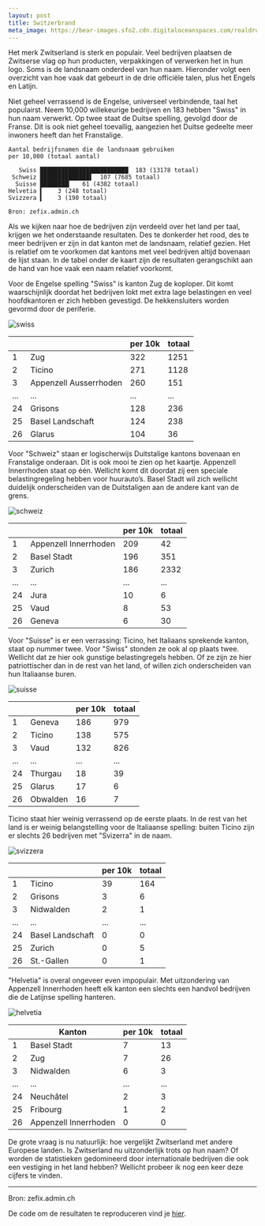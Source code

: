 ```yaml
---
layout: post
title: Switzerbrand
meta_image: https://bear-images.sfo2.cdn.digitaloceanspaces.com/roaldruiter-1678628096-4.png
---
```


Het merk Zwitserland is sterk en populair. Veel bedrijven plaatsen de Zwitserse vlag op hun producten, verpakkingen of verwerken het in hun logo. Soms is de landsnaam onderdeel van hun naam. Hieronder volgt een overzicht van hoe vaak dat gebeurt in de drie officiële talen, plus het Engels en Latijn.

Niet geheel verrassend is de Engelse, universeel verbindende, taal het populairst. Neem 10,000 willekeurige bedrijven en 183 hebben "Swiss" in hun naam verwerkt. Op twee staat de Duitse spelling, gevolgd door de Franse. Dit is ook niet geheel toevallig, aangezien het Duitse gedeelte meer inwoners heeft dan het Franstalige.

```
Aantal bedrijfsnamen die de landsnaam gebruiken
per 10,000 (totaal aantal)

   Swiss █████████████████████████  183 (13178 totaal)
 Schweiz ██████████████▌  107 (7685 totaal)
  Suisse ████████▎   61 (4382 totaal)
Helvetia ▍    3 (248 totaal)
Svizzera ▍    3 (190 totaal)

Bron: zefix.admin.ch
```

Als we kijken naar hoe de bedrijven zijn verdeeld over het land per taal, krijgen we het onderstaande resultaten. Des te donkerder het rood, des te meer bedrijven er zijn in dat kanton met de landsnaam, relatief gezien. Het is relatief om te voorkomen dat kantons met veel bedrijven altijd bovenaan de lijst staan. In de tabel onder de kaart zijn de resultaten gerangschikt aan de hand van hoe vaak een naam relatief voorkomt.

Voor de Engelse spelling "Swiss" is kanton Zug de koploper. Dit komt waarschijnlijk doordat het bedrijven lokt met extra lage belastingen en veel hoofdkantoren er zich hebben gevestigd. De hekkensluiters worden gevormd door de periferie.

![swiss](assets/switzerbrand-1.svg)

|     |                        | per 10k | totaal |
| --- | ---------------------- | ------- | ------ |
| 1   | Zug                    | 322     | 1251   |
| 2   | Ticino                 | 271     | 1128   |
| 3   | Appenzell Ausserrhoden | 260     | 151    |
| ... | ...                    | ...     | ...    |
| 24  | Grisons                | 128     | 236    |
| 25  | Basel Landschaft       | 124     | 238    |
| 26  | Glarus                 | 104     | 36     |

Voor "Schweiz" staan er logischerwijs Duitstalige kantons bovenaan en Franstalige onderaan. Dit is ook mooi te zien op het kaartje. Appenzell Innerrhoden staat op één. Wellicht komt dit doordat zij een speciale belastingregeling hebben voor huurauto’s. Basel Stadt wil zich wellicht duidelijk onderscheiden van de Duitstaligen aan de andere kant van de grens.

![schweiz](assets/switzerbrand-2.svg)

|     |                       | per 10k | totaal |
| --- | --------------------- | ------- | ------ |
| 1   | Appenzell Innerrhoden | 209     | 42     |
| 2   | Basel Stadt           | 196     | 351    |
| 3   | Zurich                | 186     | 2332   |
| ... | ...                   | ...     | ...    |
| 24  | Jura                  | 10      | 6      |
| 25  | Vaud                  | 8       | 53     |
| 26  | Geneva                | 6       | 30     |

Voor "Suisse" is er een verrassing: Ticino, het Italiaans sprekende kanton, staat op nummer twee. Voor "Swiss" stonden ze ook al op plaats twee. Wellicht dat ze hier ook gunstige belastingregels hebben. Of ze zijn ze hier patriottischer dan in de rest van het land, of willen zich onderscheiden van hun Italiaanse buren.

![suisse](assets/switzerbrand-3.svg)

|     |          | per 10k | totaal |
| --- | -------- | ------- | ------ |
| 1   | Geneva   | 186     | 979    |
| 2   | Ticino   | 138     | 575    |
| 3   | Vaud     | 132     | 826    |
| ... | ...      | ...     | ...    |
| 24  | Thurgau  | 18      | 39     |
| 25  | Glarus   | 17      | 6      |
| 26  | Obwalden | 16      | 7      |

Ticino staat hier weinig verrassend op de eerste plaats. In de rest van het land is er weinig belangstelling voor de Italiaanse spelling: buiten Ticino zijn er slechts 26 bedrijven met "Svizerra" in de naam.

![svizzera](assets/switzerbrand-4.svg)

|     |                  | per 10k | totaal |
| --- | ---------------- | ------- | ------ |
| 1   | Ticino           | 39      | 164    |
| 2   | Grisons          | 3       | 6      |
| 3   | Nidwalden        | 2       | 1      |
| ... | ...              | ...     | ...    |
| 24  | Basel Landschaft | 0       | 0      |
| 25  | Zurich           | 0       | 5      |
| 26  | St.-Gallen       | 0       | 1      |

"Helvetia" is overal ongeveer even impopulair. Met uitzondering van Appenzell Innerrhoden heeft elk kanton een slechts een handvol bedrijven die de Latijnse spelling hanteren.

![helvetia](assets/switzerbrand-5.svg)

|     | Kanton                | per 10k | totaal |
| --- | --------------------- | ------- | ------ |
| 1   | Basel Stadt           | 7       | 13     |
| 2   | Zug                   | 7       | 26     |
| 3   | Nidwalden             | 6       | 3      |
| ... | ...                   | ...     | ...    |
| 24  | Neuchâtel             | 2       | 3      |
| 25  | Fribourg              | 1       | 2      |
| 26  | Appenzell Innerrhoden | 0       | 0      |

De grote vraag is nu natuurlijk: hoe vergelijkt Zwitserland met andere Europese landen. Is Zwitserland nu uitzonderlijk trots op hun naam? Of worden de statistieken gedomineerd door internationale bedrijven die ook een vestiging in het land hebben? Wellicht probeer ik nog een keer deze cijfers te vinden.

---

Bron: zefix.admin.ch

De code om de resultaten te reproduceren vind je [hier](https://github.com/roald87/switzerbrand).
